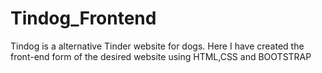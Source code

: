 # Tindog_Frontend
Tindog is a alternative Tinder website for dogs. Here I have created the front-end form of the desired website using HTML,CSS and BOOTSTRAP
